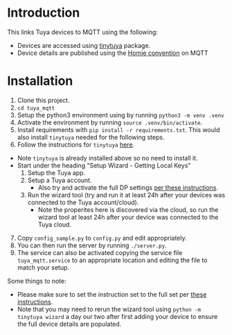 # Introduction

This links Tuya devices to MQTT using the following:

* Devices are accessed using [tinytuya](https://pypi.org/project/tinytuya/) package.
* Device details are published using the [Homie convention](https://homieiot.github.io/) on MQTT

# Installation

1. Clone this project.
2. `cd tuya_mqtt`
3. Setup the python3 environment using by running `python3 -m venv .venv`
4. Activate the environment by running `source .venv/bin/activate`.
5. Install requirements with `pip install -r requirements.txt`.  This would also install `tinytuya` needed for the following steps.
6. Follow the instructions for `tinytuya` [here](https://pypi.org/project/tinytuya/).
  * Note `tinytuya` is already installed above so no need to install it.
  * Start under the heading "Setup Wizard - Getting Local Keys"
    1. Setup the Tuya app.
    2. Setup a Tuya account.
       * Also try and activate the full DP settings [per these instructions](https://github.com/jasonacox/tinytuya/blob/master/DP_Mapping.md).
    3. Run the wizard tool (try and run it at least 24h after your devices was connected to the Tuya account/cloud).
       * Note the properites here is discovered via the cloud, so run the wizard tool at least 24h after your device was connected to the Tuya cloud.
7.  Copy `config_sample.py` to `config.py` and edit appropriately.
8. You can then run the server by running `./server.py`.
9. The service can also be activated copying the service file `tuya_mqtt.service` to an appropriate location and editing the file to match your setup.

Some things to note:

* Please make sure to set the instruction set to the full set per [these instructions](https://github.com/jasonacox/tinytuya/blob/master/DP_Mapping.md).
* Note that you may need to rerun the wizard tool using `python -m tinytuya wizard` a day our two after first adding your device to ensure the full device details are populated.
